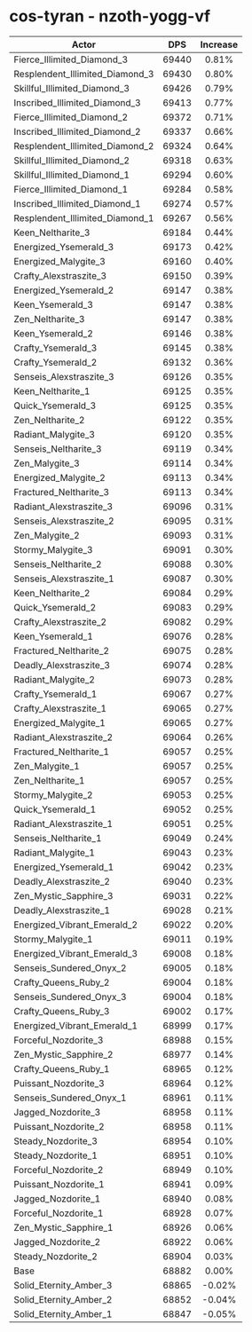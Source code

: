 # cos-tyran - nzoth-yogg-vf
| Actor | DPS | Increase |
|---|:---:|:---:|
|Fierce_Illimited_Diamond_3|69440|0.81%|
|Resplendent_Illimited_Diamond_3|69430|0.80%|
|Skillful_Illimited_Diamond_3|69426|0.79%|
|Inscribed_Illimited_Diamond_3|69413|0.77%|
|Fierce_Illimited_Diamond_2|69372|0.71%|
|Inscribed_Illimited_Diamond_2|69337|0.66%|
|Resplendent_Illimited_Diamond_2|69324|0.64%|
|Skillful_Illimited_Diamond_2|69318|0.63%|
|Skillful_Illimited_Diamond_1|69294|0.60%|
|Fierce_Illimited_Diamond_1|69284|0.58%|
|Inscribed_Illimited_Diamond_1|69274|0.57%|
|Resplendent_Illimited_Diamond_1|69267|0.56%|
|Keen_Neltharite_3|69184|0.44%|
|Energized_Ysemerald_3|69173|0.42%|
|Energized_Malygite_3|69160|0.40%|
|Crafty_Alexstraszite_3|69150|0.39%|
|Energized_Ysemerald_2|69147|0.38%|
|Keen_Ysemerald_3|69147|0.38%|
|Zen_Neltharite_3|69147|0.38%|
|Keen_Ysemerald_2|69146|0.38%|
|Crafty_Ysemerald_3|69145|0.38%|
|Crafty_Ysemerald_2|69132|0.36%|
|Senseis_Alexstraszite_3|69126|0.35%|
|Keen_Neltharite_1|69125|0.35%|
|Quick_Ysemerald_3|69125|0.35%|
|Zen_Neltharite_2|69122|0.35%|
|Radiant_Malygite_3|69120|0.35%|
|Senseis_Neltharite_3|69119|0.34%|
|Zen_Malygite_3|69114|0.34%|
|Energized_Malygite_2|69113|0.34%|
|Fractured_Neltharite_3|69113|0.34%|
|Radiant_Alexstraszite_3|69096|0.31%|
|Senseis_Alexstraszite_2|69095|0.31%|
|Zen_Malygite_2|69093|0.31%|
|Stormy_Malygite_3|69091|0.30%|
|Senseis_Neltharite_2|69088|0.30%|
|Senseis_Alexstraszite_1|69087|0.30%|
|Keen_Neltharite_2|69084|0.29%|
|Quick_Ysemerald_2|69083|0.29%|
|Crafty_Alexstraszite_2|69082|0.29%|
|Keen_Ysemerald_1|69076|0.28%|
|Fractured_Neltharite_2|69075|0.28%|
|Deadly_Alexstraszite_3|69074|0.28%|
|Radiant_Malygite_2|69073|0.28%|
|Crafty_Ysemerald_1|69067|0.27%|
|Crafty_Alexstraszite_1|69065|0.27%|
|Energized_Malygite_1|69065|0.27%|
|Radiant_Alexstraszite_2|69064|0.26%|
|Fractured_Neltharite_1|69057|0.25%|
|Zen_Malygite_1|69057|0.25%|
|Zen_Neltharite_1|69057|0.25%|
|Stormy_Malygite_2|69053|0.25%|
|Quick_Ysemerald_1|69052|0.25%|
|Radiant_Alexstraszite_1|69051|0.25%|
|Senseis_Neltharite_1|69049|0.24%|
|Radiant_Malygite_1|69043|0.23%|
|Energized_Ysemerald_1|69042|0.23%|
|Deadly_Alexstraszite_2|69040|0.23%|
|Zen_Mystic_Sapphire_3|69031|0.22%|
|Deadly_Alexstraszite_1|69028|0.21%|
|Energized_Vibrant_Emerald_2|69022|0.20%|
|Stormy_Malygite_1|69011|0.19%|
|Energized_Vibrant_Emerald_3|69008|0.18%|
|Senseis_Sundered_Onyx_2|69005|0.18%|
|Crafty_Queens_Ruby_2|69004|0.18%|
|Senseis_Sundered_Onyx_3|69004|0.18%|
|Crafty_Queens_Ruby_3|69002|0.17%|
|Energized_Vibrant_Emerald_1|68999|0.17%|
|Forceful_Nozdorite_3|68988|0.15%|
|Zen_Mystic_Sapphire_2|68977|0.14%|
|Crafty_Queens_Ruby_1|68965|0.12%|
|Puissant_Nozdorite_3|68964|0.12%|
|Senseis_Sundered_Onyx_1|68961|0.11%|
|Jagged_Nozdorite_3|68958|0.11%|
|Puissant_Nozdorite_2|68958|0.11%|
|Steady_Nozdorite_3|68954|0.10%|
|Steady_Nozdorite_1|68951|0.10%|
|Forceful_Nozdorite_2|68949|0.10%|
|Puissant_Nozdorite_1|68941|0.09%|
|Jagged_Nozdorite_1|68940|0.08%|
|Forceful_Nozdorite_1|68928|0.07%|
|Zen_Mystic_Sapphire_1|68926|0.06%|
|Jagged_Nozdorite_2|68922|0.06%|
|Steady_Nozdorite_2|68904|0.03%|
|Base|68882|0.00%|
|Solid_Eternity_Amber_3|68865|-0.02%|
|Solid_Eternity_Amber_2|68852|-0.04%|
|Solid_Eternity_Amber_1|68847|-0.05%|
